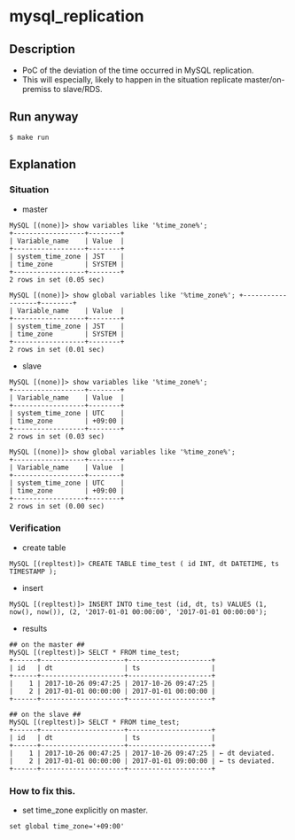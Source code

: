 # mysql_replication

## Description

* PoC of the deviation of the time occurred in MySQL replication.
* This will especially, likely to happen in the situation replicate master/on-premiss to slave/RDS.

## Run anyway

```
$ make run
```

## Explanation

### Situation

* master

```
MySQL [(none)]> show variables like '%time_zone%';
+------------------+--------+
| Variable_name    | Value  |
+------------------+--------+
| system_time_zone | JST    |
| time_zone        | SYSTEM |
+------------------+--------+
2 rows in set (0.05 sec)

MySQL [(none)]> show global variables like '%time_zone%'; +------------------+--------+
| Variable_name    | Value  |
+------------------+--------+
| system_time_zone | JST    |
| time_zone        | SYSTEM |
+------------------+--------+
2 rows in set (0.01 sec)
```

* slave

```
MySQL [(none)]> show variables like '%time_zone%';
+------------------+--------+
| Variable_name    | Value  |
+------------------+--------+
| system_time_zone | UTC    |
| time_zone        | +09:00 |
+------------------+--------+
2 rows in set (0.03 sec)

MySQL [(none)]> show global variables like '%time_zone%';
+------------------+--------+
| Variable_name    | Value  |
+------------------+--------+
| system_time_zone | UTC    |
| time_zone        | +09:00 |
+------------------+--------+
2 rows in set (0.00 sec)
```

### Verification

* create table

```
MySQL [(repltest)]> CREATE TABLE time_test ( id INT, dt DATETIME, ts TIMESTAMP );
```

* insert

```
MySQL [(repltest)]> INSERT INTO time_test (id, dt, ts) VALUES (1, now(), now()), (2, '2017-01-01 00:00:00', '2017-01-01 00:00:00');
```

* results

```
## on the master ##
MySQL [(repltest)]> SELCT * FROM time_test;
+------+---------------------+---------------------+
| id   | dt                  | ts                  |
+------+---------------------+---------------------+
|    1 | 2017-10-26 09:47:25 | 2017-10-26 09:47:25 |
|    2 | 2017-01-01 00:00:00 | 2017-01-01 00:00:00 |
+------+---------------------+---------------------+

## on the slave ##
MySQL [(repltest)]> SELCT * FROM time_test;
+------+---------------------+---------------------+
| id   | dt                  | ts                  |
+------+---------------------+---------------------+
|    1 | 2017-10-26 00:47:25 | 2017-10-26 09:47:25 | ← dt deviated.
|    2 | 2017-01-01 00:00:00 | 2017-01-01 09:00:00 | ← ts deviated.
+------+---------------------+---------------------+
```

### How to fix this.

* set time_zone explicitly on master.
```
set global time_zone='+09:00'
```
